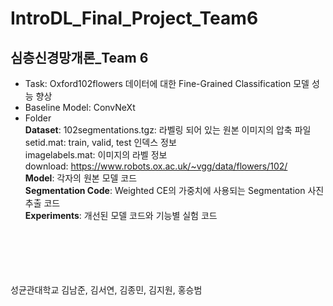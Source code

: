 # IntroDL_Final_Project_Team6

## 심층신경망개론_Team 6
- Task: Oxford102flowers 데이터에 대한 Fine-Grained Classification 모델 성능 향상
- Baseline Model: ConvNeXt
- Folder<br/>
**Dataset**: 
102segmentations.tgz: 라벨링 되어 있는 원본 이미지의 압축 파일<br/>
setid.mat: train, valid, test 인덱스 정보<br/>
imagelabels.mat: 이미지의 라벨 정보<br/>
download: https://www.robots.ox.ac.uk/~vgg/data/flowers/102/<br/>
**Model**: 
각자의 원본 모델 코드<br/>
**Segmentation Code**: 
Weighted CE의 가중치에 사용되는 Segmentation 사진 추출 코드<br/>
**Experiments**: 
개선된 모델 코드와 기능별 실험 코드
<br/>
<br/>
<br/>
<br/>
<br/>
성균관대학교 김남준, 김서연, 김종민, 김지원, 홍승범
